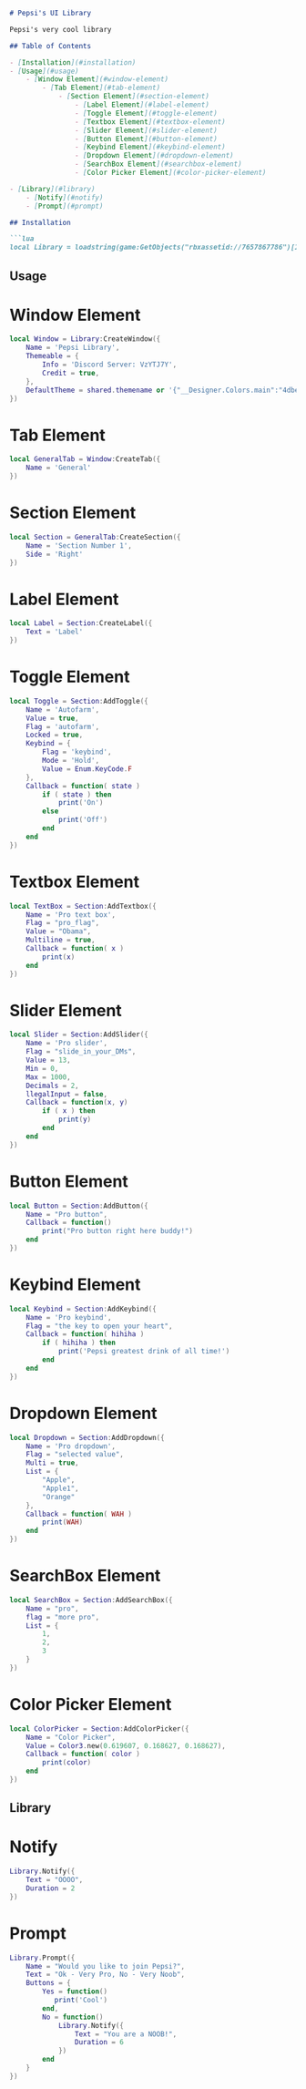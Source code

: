 ```markdown
# Pepsi's UI Library

Pepsi's very cool library

## Table of Contents

- [Installation](#installation)
- [Usage](#usage)
    - [Window Element](#window-element)
        - [Tab Element](#tab-element)
            - [Section Element](#section-element)
                - [Label Element](#label-element)
                - [Toggle Element](#toggle-element)
                - [Textbox Element](#textbox-element)
                - [Slider Element](#slider-element)
                - [Button Element](#button-element)
                - [Keybind Element](#keybind-element)
                - [Dropdown Element](#dropdown-element)
                - [SearchBox Element](#searchbox-element)
                - [Color Picker Element](#color-picker-element)

- [Library](#library)
    - [Notify](#notify)
    - [Prompt](#prompt)

## Installation

```lua
local Library = loadstring(game:GetObjects("rbxassetid://7657867786")[1].Source)("Pepsi's UI Library")
```

## Usage

# Window Element
```lua
local Window = Library:CreateWindow({
    Name = 'Pepsi Library',
    Themeable = {
        Info = 'Discord Server: VzYTJ7Y',
        Credit = true,
    },
    DefaultTheme = shared.themename or '{"__Designer.Colors.main":"4dbed9"}'
})
```

# Tab Element
```lua
local GeneralTab = Window:CreateTab({
    Name = 'General'
})
```

# Section Element
```lua
local Section = GeneralTab:CreateSection({
    Name = 'Section Number 1',
    Side = 'Right'
})
```

# Label Element
```lua
local Label = Section:CreateLabel({
    Text = 'Label'
})
```

# Toggle Element
```lua
local Toggle = Section:AddToggle({
    Name = 'Autofarm',
    Value = true,
    Flag = 'autofarm',
    Locked = true,
    Keybind = {
        Flag = 'keybind',
        Mode = 'Hold',
        Value = Enum.KeyCode.F
    },
    Callback = function( state )
        if ( state ) then
            print('On')
        else
            print('Off')
        end
    end
})
```

# Textbox Element
```lua
local TextBox = Section:AddTextbox({
    Name = 'Pro text box',
    Flag = "pro_flag",
    Value = "Obama",
    Multiline = true,
    Callback = function( x )
        print(x)
    end
})
```

# Slider Element
```lua
local Slider = Section:AddSlider({
    Name = 'Pro slider',
    Flag = "slide_in_your_DMs",
    Value = 13,
    Min = 0,
    Max = 1000,
    Decimals = 2,
    llegalInput = false,
    Callback = function(x, y)
        if ( x ) then
            print(y)
        end
    end
})
```

# Button Element
```lua
local Button = Section:AddButton({
    Name = "Pro button",
    Callback = function()
        print("Pro button right here buddy!")
    end
})
```

# Keybind Element
```lua
local Keybind = Section:AddKeybind({
    Name = 'Pro keybind',
    Flag = "the key to open your heart",
    Callback = function( hihiha )
        if ( hihiha ) then
            print('Pepsi greatest drink of all time!')
        end
    end
})
```

# Dropdown Element
```lua
local Dropdown = Section:AddDropdown({
    Name = 'Pro dropdown',
    Flag = "selected value",
    Multi = true,
    List = {
        "Apple",
        "Apple1",
        "Orange"
    },
    Callback = function( WAH )
        print(WAH)
    end
})
```

# SearchBox Element
```lua
local SearchBox = Section:AddSearchBox({
    Name = "pro",
    flag = "more pro",
    List = {
        1,
        2,
        3
    }
})
```

# Color Picker Element
```lua
local ColorPicker = Section:AddColorPicker({
    Name = "Color Picker",
    Value = Color3.new(0.619607, 0.168627, 0.168627),
    Callback = function( color )
        print(color)
    end
})
```

## Library

# Notify
```lua
Library.Notify({
    Text = "OOOO",
    Duration = 2
})
```

# Prompt
```lua
Library.Prompt({
    Name = "Would you like to join Pepsi?",
    Text = "Ok - Very Pro, No - Very Noob",
    Buttons = {
        Yes = function()
           print('Cool') 
        end,
        No = function()
            Library.Notify({
                Text = "You are a NOOB!",
                Duration = 6
            })
        end
    }
})
```
```
